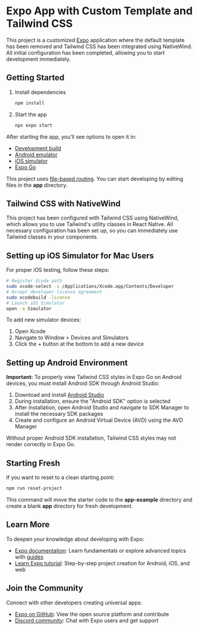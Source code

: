 # Expo App with Custom Template and Tailwind CSS

This project is a customized [Expo](https://expo.dev) application where the default template has been removed and Tailwind CSS has been integrated using NativeWind. All initial configuration has been completed, allowing you to start development immediately.

## Getting Started

1. Install dependencies

   ```bash
   npm install
   ```

2. Start the app

   ```bash
   npx expo start
   ```

After starting the app, you'll see options to open it in:

- [Development build](https://docs.expo.dev/develop/development-builds/introduction/)
- [Android emulator](https://docs.expo.dev/workflow/android-studio-emulator/)
- [iOS simulator](https://docs.expo.dev/workflow/ios-simulator/)
- [Expo Go](https://expo.dev/go)

This project uses [file-based routing](https://docs.expo.dev/router/introduction). You can start developing by editing files in the **app** directory.

## Tailwind CSS with NativeWind

This project has been configured with Tailwind CSS using NativeWind, which allows you to use Tailwind's utility classes in React Native. All necessary configuration has been set up, so you can immediately use Tailwind classes in your components.

## Setting up iOS Simulator for Mac Users

For proper iOS testing, follow these steps:

```bash
# Register Xcode path
sudo xcode-select -s /Applications/Xcode.app/Contents/Developer
# Accept developer license agreement
sudo xcodebuild -license
# Launch iOS Simulator
open -a Simulator
```

To add new simulator devices:

1. Open Xcode
2. Navigate to Window > Devices and Simulators
3. Click the + button at the bottom to add a new device

## Setting up Android Environment

**Important:** To properly view Tailwind CSS styles in Expo Go on Android devices, you must install Android SDK through Android Studio:

1. Download and install [Android Studio](https://developer.android.com/studio)
2. During installation, ensure the "Android SDK" option is selected
3. After installation, open Android Studio and navigate to SDK Manager to install the necessary SDK packages
4. Create and configure an Android Virtual Device (AVD) using the AVD Manager

Without proper Android SDK installation, Tailwind CSS styles may not render correctly in Expo Go.

## Starting Fresh

If you want to reset to a clean starting point:

```bash
npm run reset-project
```

This command will move the starter code to the **app-example** directory and create a blank **app** directory for fresh development.

## Learn More

To deepen your knowledge about developing with Expo:

- [Expo documentation](https://docs.expo.dev/): Learn fundamentals or explore advanced topics with [guides](https://docs.expo.dev/guides)
- [Learn Expo tutorial](https://docs.expo.dev/tutorial/introduction/): Step-by-step project creation for Android, iOS, and web

## Join the Community

Connect with other developers creating universal apps:

- [Expo on GitHub](https://github.com/expo/expo): View the open source platform and contribute
- [Discord community](https://chat.expo.dev): Chat with Expo users and get support
